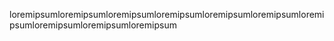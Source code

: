 ﻿loremipsumloremipsumloremipsumloremipsumloremipsumloremipsumloremipsumloremipsumloremipsumloremipsum
